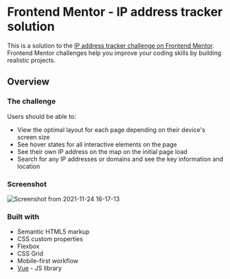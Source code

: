 # Frontend Mentor - IP address tracker solution

This is a solution to the [IP address tracker challenge on Frontend Mentor](https://www.frontendmentor.io/challenges/ip-address-tracker-I8-0yYAH0). Frontend Mentor challenges help you improve your coding skills by building realistic projects.

## Overview

### The challenge

Users should be able to:

- View the optimal layout for each page depending on their device's screen size
- See hover states for all interactive elements on the page
- See their own IP address on the map on the initial page load
- Search for any IP addresses or domains and see the key information and location

### Screenshot
![Screenshot from 2021-11-24 16-17-13](https://user-images.githubusercontent.com/74854926/143255037-18cf272d-634d-4060-801e-44fb51ce80ea.png)
### Built with

- Semantic HTML5 markup
- CSS custom properties
- Flexbox
- CSS Grid
- Mobile-first workflow
- [Vue](https://vuejs.org/) - JS library
